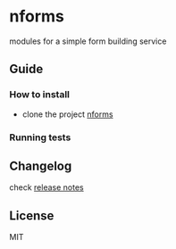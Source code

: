 # nforms #

modules for a simple form building service

## Guide ##

### How to install ###
- clone the project [nforms](https://github.com/slowday/nforms.git)

### Running tests ###


## Changelog ##
check [release notes](https://github.com/slowday/nforms/releases)

## License ##
MIT
